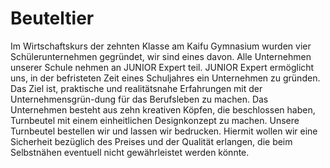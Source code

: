 # Beuteltier
Im Wirtschaftskurs der zehnten Klasse am Kaifu Gymnasium wurden vier Schülerunternehmen gegründet, wir sind eines davon. Alle Unternehmen unserer Schule nehmen an JUNIOR Expert teil. JUNIOR Expert ermöglicht uns, in der befristeten Zeit eines Schuljahres ein Unternehmen zu gründen. Das Ziel ist, praktische und realitätsnahe Erfahrungen mit der Unternehmensgrün-dung für das Berufsleben zu machen. Das Unternehmen besteht aus zehn kreativen Köpfen, die beschlossen haben, Turnbeutel mit einem einheitlichen Designkonzept zu machen. Unsere Turnbeutel bestellen wir und lassen wir bedrucken. Hiermit wollen wir eine Sicherheit bezüglich des Preises und der Qualität erlangen, die beim Selbstnähen eventuell nicht gewährleistet werden könnte.
